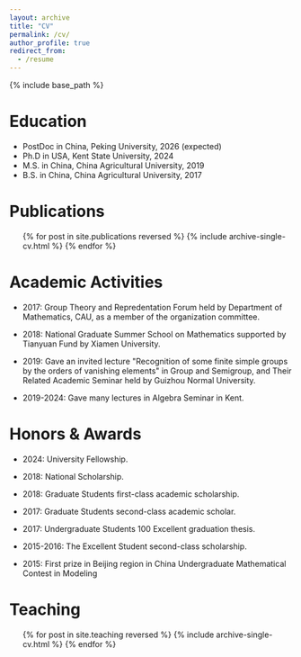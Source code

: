 ```yaml
---
layout: archive
title: "CV"
permalink: /cv/
author_profile: true
redirect_from:
  - /resume
---
```


{% include base_path %}

Education
======
* PostDoc in China, Peking University, 2026 (expected)
* Ph.D in USA, Kent State University, 2024
* M.S. in China, China Agricultural University, 2019
* B.S. in China, China Agricultural University, 2017


Publications
======
  <ul>{% for post in site.publications reversed %}
    {% include archive-single-cv.html %}
  {% endfor %}</ul>
  

Academic Activities
======
* 2017: Group Theory and Repredentation Forum held by Department of Mathematics, CAU, as a member of the organization committee.

* 2018: National Graduate Summer School on Mathematics supported by Tianyuan Fund by Xiamen University.

* 2019: Gave an invited lecture "Recognition of some finite simple groups by the orders of vanishing elements" in Group and Semigroup, and Their Related Academic Seminar held by Guizhou Normal University.
  
* 2019-2024: Gave many lectures in Algebra Seminar in Kent.

Honors & Awards
======
* 2024:  University Fellowship.

* 2018: National Scholarship.

* 2018: Graduate Students first-class academic scholarship.
  
* 2017: Graduate Students second-class academic scholar.

* 2017: Undergraduate Students 100 Excellent graduation thesis.
  
* 2015-2016: The Excellent Student second-class scholarship.
  
* 2015: First prize in Beijing region in China Undergraduate Mathematical Contest in Modeling


  
Teaching
======
  <ul>{% for post in site.teaching reversed %}
    {% include archive-single-cv.html %}
  {% endfor %}</ul>
  
